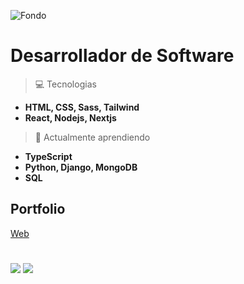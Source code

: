 ![Fondo](https://media2.giphy.com/media/v1.Y2lkPTc5MGI3NjExY3dlaHBtdnY5M2Nmd3BtaWJ0MHZiMXc3Mm9nYjd6cjJtZTQ3Y2pvNSZlcD12MV9pbnRlcm5hbF9naWZfYnlfaWQmY3Q9Zw/1oF1KAEYvmXBMo6uTS/giphy.webp)
# Desarrollador de Software

>💻 Tecnologias
- **HTML, CSS, Sass, Tailwind**
- **React, Nodejs, Nextjs**


>🌱 Actualmente aprendiendo
- **TypeScript**
- **Python, Django, MongoDB**
- **SQL**

## Portfolio
[Web](https://patofolio.vercel.app)
#
![](https://patofolio.vercel.app/public/itbank.png)
![](https://i.imgur.com/F2g1k1K.gif)
